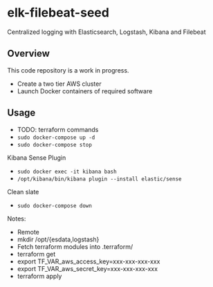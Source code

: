 # elk-filebeat-seed

Centralized logging with Elasticsearch, Logstash, Kibana and Filebeat

## Overview

This code repository is a work in progress.

- Create a two tier AWS cluster
- Launch Docker containers of required software

## Usage

- TODO: terraform commands
- `sudo docker-compose up -d`
- `sudo docker-compose stop`

Kibana Sense Plugin

- `sudo docker exec -it kibana bash`
- `/opt/kibana/bin/kibana plugin --install elastic/sense`

Clean slate

- `sudo docker-compose down`

Notes:

- Remote
- mkdir /opt/{esdata,logstash}
- Fetch terraform modules into .terraform/
- terraform get
- export TF_VAR_aws_access_key=xxx-xxx-xxx-xxx
- export TF_VAR_aws_secret_key=xxx-xxx-xxx-xxx
- terraform apply
